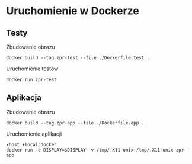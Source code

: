 # Uruchomienie w Dockerze

## Testy

Zbudowanie obrazu

```shell
docker build --tag zpr-test --file ./Dockerfile.test .
```

Uruchomienie testów

```shell
docker run zpr-test
```

## Aplikacja

Zbudowanie obrazu

```shell
docker build --tag zpr-app --file ./Dockerfile.app .
```

Uruchomienie aplikacji

```shell
xhost +local:docker
docker run -e DISPLAY=$DISPLAY -v /tmp/.X11-unix:/tmp/.X11-unix zpr-app
```